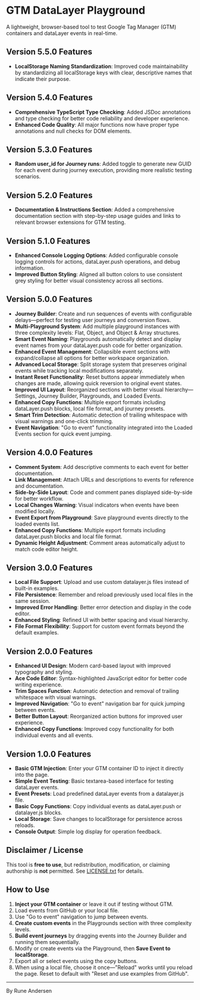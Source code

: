 # GTM DataLayer Playground

A lightweight, browser-based tool to test Google Tag Manager (GTM) containers and dataLayer events in real-time.

## Version 5.5.0 Features

- **LocalStorage Naming Standardization**: Improved code maintainability by standardizing all localStorage keys with clear, descriptive names that indicate their purpose.

## Version 5.4.0 Features

- **Comprehensive TypeScript Type Checking**: Added JSDoc annotations and type checking for better code reliability and developer experience.
- **Enhanced Code Quality**: All major functions now have proper type annotations and null checks for DOM elements.

## Version 5.3.0 Features

- **Random user_id for Journey runs**: Added toggle to generate new GUID for each event during journey execution, providing more realistic testing scenarios.

## Version 5.2.0 Features

- **Documentation & Instructions Section**: Added a comprehensive documentation section with step-by-step usage guides and links to relevant browser extensions for GTM testing.

## Version 5.1.0 Features

- **Enhanced Console Logging Options**: Added configurable console logging controls for actions, dataLayer.push operations, and debug information.
- **Improved Button Styling**: Aligned all button colors to use consistent grey styling for better visual consistency across all sections.

## Version 5.0.0 Features

- **Journey Builder**: Create and run sequences of events with configurable delays—perfect for testing user journeys and conversion flows.
- **Multi-Playground System**: Add multiple playground instances with three complexity levels: Flat, Object, and Object & Array structures.
- **Smart Event Naming**: Playgrounds automatically detect and display event names from your dataLayer.push code for better organization.
- **Enhanced Event Management**: Collapsible event sections with expand/collapse all options for better workspace organization.
- **Advanced Local Storage**: Split storage system that preserves original events while tracking local modifications separately.
- **Instant Reset Functionality**: Reset buttons appear immediately when changes are made, allowing quick reversion to original event states.
- **Improved UI Layout**: Reorganized sections with better visual hierarchy—Settings, Journey Builder, Playgrounds, and Loaded Events.
- **Enhanced Copy Functions**: Multiple export formats including dataLayer.push blocks, local file format, and journey presets.
- **Smart Trim Detection**: Automatic detection of trailing whitespace with visual warnings and one-click trimming.
- **Event Navigation**: "Go to event" functionality integrated into the Loaded Events section for quick event jumping.

## Version 4.0.0 Features

- **Comment System**: Add descriptive comments to each event for better documentation.
- **Link Management**: Attach URLs and descriptions to events for reference and documentation.
- **Side-by-Side Layout**: Code and comment panes displayed side-by-side for better workflow.
- **Local Changes Warning**: Visual indicators when events have been modified locally.
- **Event Export from Playground**: Save playground events directly to the loaded events list.
- **Enhanced Copy Functions**: Multiple export formats including dataLayer.push blocks and local file format.
- **Dynamic Height Adjustment**: Comment areas automatically adjust to match code editor height.

## Version 3.0.0 Features

- **Local File Support**: Upload and use custom datalayer.js files instead of built-in examples.
- **File Persistence**: Remember and reload previously used local files in the same session.
- **Improved Error Handling**: Better error detection and display in the code editor.
- **Enhanced Styling**: Refined UI with better spacing and visual hierarchy.
- **File Format Flexibility**: Support for custom event formats beyond the default examples.

## Version 2.0.0 Features

- **Enhanced UI Design**: Modern card-based layout with improved typography and styling.
- **Ace Code Editor**: Syntax-highlighted JavaScript editor for better code writing experience.
- **Trim Spaces Function**: Automatic detection and removal of trailing whitespace with visual warnings.
- **Improved Navigation**: "Go to event" navigation bar for quick jumping between events.
- **Better Button Layout**: Reorganized action buttons for improved user experience.
- **Enhanced Copy Functions**: Improved copy functionality for both individual events and all events.

## Version 1.0.0 Features

- **Basic GTM Injection**: Enter your GTM container ID to inject it directly into the page.
- **Simple Event Testing**: Basic textarea-based interface for testing dataLayer events.
- **Event Presets**: Load predefined dataLayer events from a datalayer.js file.
- **Basic Copy Functions**: Copy individual events as dataLayer.push or datalayer.js blocks.
- **Local Storage**: Save changes to localStorage for persistence across reloads.
- **Console Output**: Simple log display for operation feedback.

## Disclaimer / License

This tool is **free to use**, but redistribution, modification, or claiming authorship is **not** permitted. See [LICENSE.txt](LICENSE.txt) for details.

## How to Use

1. **Inject your GTM container** or leave it out if testing without GTM.
2. Load events from GitHub or your local file.
3. Use "Go to event" navigation to jump between events.
4. **Create custom events** in the Playgrounds section with three complexity levels.
5. **Build event journeys** by dragging events into the Journey Builder and running them sequentially.
6. Modify or create events via the Playground, then **Save Event to localStorage**.
7. Export all or select events using the copy buttons.
8. When using a local file, choose it once—"Reload" works until you reload the page. Reset to default with "Reset and use examples from GitHub".

---
By Rune Andersen
